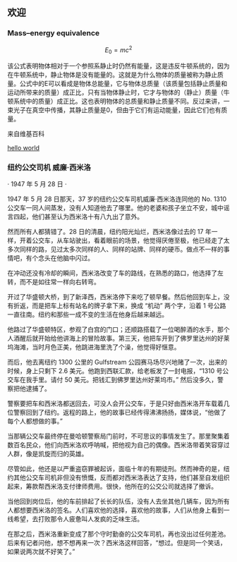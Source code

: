 ## 欢迎

### Mass–energy equivalence
$$E_{0}=m c^{2}$$

该公式表明物体相对于一个参照系静止时仍然有能量，这是违反牛顿系统的，因为在牛顿系统中，静止物体是没有能量的。这就是为什么物体的质量被称为静止质量。公式中的E可以看成是物体总能量，它与物体总质量（该质量包括静止质量和运动所带来的质量）成正比，只有当物体静止时，它才与物体的（静止）质量（牛顿系统中的质量）成正比。这也表明物体的总质量和静止质量不同。反过来讲，一束光子在真空中传播，其静止质量是0，但由于它们有运动能量，因此它们也有质量。

来自维基百科

[hello world](helloworld.md)



### 纽约公交司机 威廉·西米洛

· 1947 年 5 月 28 日 ·

1947 年 5 月 28 日那天，37 岁的纽约公交车司机威廉·西米洛连同他的 No. 1310 公交车一同人间蒸发，没有人知道他去了哪里。他的老婆和孩子坐立不安，城中谣言四起，他们甚至认为西米洛十有八九出了意外。

然而所有人都猜错了。28 日的清晨，纽约阳光灿烂，西米洛像过去的 17 年一样，开着公交车，从车站驶出，看着眼前的场景，他觉得厌倦至极，他已经走了太多次同样的路，见过太多次同样的人、同样的站牌、同样的硬币。做点不一样的事情吧，有个念头在他脑中闪过。

在冲动还没有冷却的瞬间，西米洛改变了车的路线，在熟悉的路口，他选择了左转，而不是如往常一样向右转弯。

开过了华盛顿大桥，到了新泽西，西米洛停下来吃了顿早餐。然后他回到车上，没有折返，而是把车上标有站名的牌子拿下来，换成 “机动” 两个字，沿着 1 号公路一直往南。纽约和那些一成不变的生活在他身后越来越远。

他路过了华盛顿特区，参观了白宫的门口；还顺路搭载了一位喝醉酒的水手，那个人酒醒后就开始给他讲海上的冒险故事。第三天，他把车开到了佛罗里达州的好莱坞海滩，当时月色正美，他跳进海里洗了个澡，他觉得好惬意。

而后，他去离纽约 1300 公里的 Gulfstream 公园赛马场尽兴地赌了一次，出来的时候，身上只剩下 2.6 美元。他跑到西联汇款，给老板发了一封电报，“1310 号公交车在我手里。请付 50 美元。把钱汇到佛罗里达州好莱坞市。” 然后没多久，警察把他逮捕了。

警察要把车和西米洛都送回去，可没人会开公交车，于是只好由西米洛开车载着几位警察回到了纽约。返程的路上，他的故事已经传得沸沸扬扬，媒体说，“他做了每个人都想做的事。”

当那辆公交车最终停在曼哈顿警察局门前时，不可思议的事情发生了。那里聚集着数百名民众，他们向西米洛欢呼呐喊，把他视为自己的偶像。西米洛带着笑容穿过人群，像是凯旋而归的英雄。

尽管如此，他还是以严重盗窃罪被起诉，面临十年的有期徒刑。然而神奇的是，纽约其他公交车司机非但没有愤慨，反而都对西米洛表达了支持，他们甚至自发组织起来，筹款帮西米洛支付律师费用。很快，他所在的公交公司就选择了撤诉。

当他回到岗位后，他的车前排起了长长的队伍，没有人去坐其他几辆车，因为所有人都想要西米洛的签名。人们喜欢他的选择，喜欢他的故事，人们从他身上看到一线希望，去打败那令人疲惫叫人发疯的乏味生活。

在那之后，西米洛重新变成了那个守时勤奋的公交车司机，再也没出过任何差池。后来有记者问他，想不想再来一次？西米洛这样回答，“想过。但是同一个笑话，如果说两次就不好笑了。”

